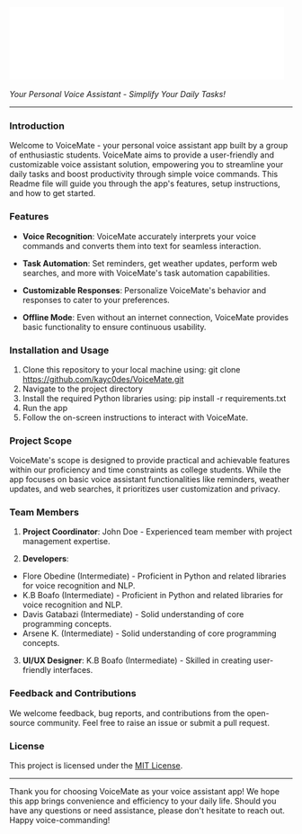 ![VoiceMate Logo](assets/logo.png)

*Your Personal Voice Assistant - Simplify Your Daily Tasks!*

---

### Introduction

Welcome to VoiceMate - your personal voice assistant app built by a group of enthusiastic students. VoiceMate aims to provide a user-friendly and customizable voice assistant solution, empowering you to streamline your daily tasks and boost productivity through simple voice commands. This Readme file will guide you through the app's features, setup instructions, and how to get started.

### Features

- **Voice Recognition**: VoiceMate accurately interprets your voice commands and converts them into text for seamless interaction.

- **Task Automation**: Set reminders, get weather updates, perform web searches, and more with VoiceMate's task automation capabilities.

- **Customizable Responses**: Personalize VoiceMate's behavior and responses to cater to your preferences.

- **Offline Mode**: Even without an internet connection, VoiceMate provides basic functionality to ensure continuous usability.

### Installation and Usage

1. Clone this repository to your local machine using: git clone https://github.com/kayc0des/VoiceMate.git
2. Navigate to the project directory
3. Install the required Python libraries using: pip install -r requirements.txt
4. Run the app
5. Follow the on-screen instructions to interact with VoiceMate.

### Project Scope

VoiceMate's scope is designed to provide practical and achievable features within our proficiency and time constraints as college students. While the app focuses on basic voice assistant functionalities like reminders, weather updates, and web searches, it prioritizes user customization and privacy.

### Team Members

1. **Project Coordinator**: John Doe - Experienced team member with project management expertise.

2. **Developers**:
- Flore Obedine (Intermediate) - Proficient in Python and related libraries for voice recognition and NLP.
- K.B Boafo (Intermediate) - Proficient in Python and related libraries for voice recognition and NLP.
- Davis Gatabazi (Intermediate) - Solid understanding of core programming concepts.
- Arsene K. (Intermediate) - Solid understanding of core programming concepts.

3. **UI/UX Designer**: K.B Boafo (Intermediate) - Skilled in creating user-friendly interfaces.

### Feedback and Contributions

We welcome feedback, bug reports, and contributions from the open-source community. Feel free to raise an issue or submit a pull request.

### License

This project is licensed under the [MIT License](LICENSE).

---

Thank you for choosing VoiceMate as your voice assistant app! We hope this app brings convenience and efficiency to your daily life. Should you have any questions or need assistance, please don't hesitate to reach out. Happy voice-commanding! 
